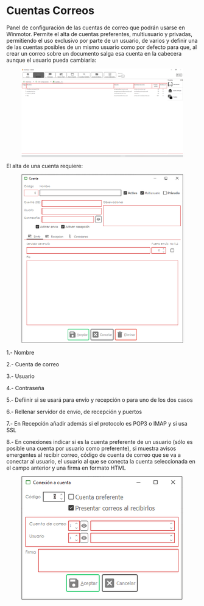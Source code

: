 # Cuentas Correos

Panel de configuración de las cuentas de correo que podrán usarse en Winmotor. Permite el alta de cuentas preferentes, multiusuario y privadas, permitiendo el uso exclusivo por parte de un usuario, de varios y definir una de las cuentas posibles de un mismo usuario como por defecto para que, al crear un correo sobre un documento salga esa cuenta en la cabecera aunque el usuario pueda cambiarla:

<figure><img src="../../.gitbook/assets/imagen (19) (2).png" alt=""><figcaption></figcaption></figure>

El alta de una cuenta requiere:

<figure><img src="../../.gitbook/assets/imagen (52).png" alt=""><figcaption></figcaption></figure>

1.- Nombre

2.- Cuenta de correo

3.- Usuario

4.- Contraseña

5.- Defiinir si se usará para envío y recepción o para uno de los dos casos

6.- Rellenar servidor de envío, de recepción y puertos

7.- En Recepción añadir además si el protocolo es POP3 o IMAP y si usa SSL

8.- En conexiones indicar si es la cuenta preferente de un usuario (sólo es posible una cuenta por usuario como preferente), si muestra avisos emergentes al recibir correo, código de cuenta de correo que se va a conectar al usuario, el usuario al que se conecta la cuenta seleccionada en el campo anterior y una firma en formato HTML

<figure><img src="../../.gitbook/assets/imagen (1) (9).png" alt=""><figcaption></figcaption></figure>
